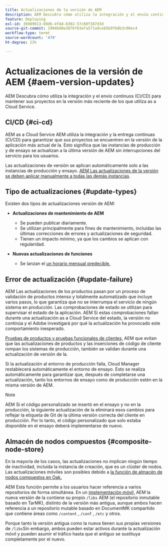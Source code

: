 ```yaml
---
title: Actualizaciones de la versión de AEM
description: AEM Descubra cómo utiliza la integración y el envío continuos (CI/CD) para mantener sus proyectos en la versión más reciente de los que utiliza as a Cloud Service.
feature: Deploying
exl-id: 36989913-69db-4f4d-8302-57c60f387d3d
source-git-commit: 1994b90e3876f03efa571a9ce65b9fb8b3c90ec4
workflow-type: tm+mt
source-wordcount: '479'
ht-degree: 23%

---
```



# Actualizaciones de la versión de AEM {#aem-version-updates}

AEM Descubra cómo utiliza la integración y el envío continuos (CI/CD) para mantener sus proyectos en la versión más reciente de los que utiliza as a Cloud Service.

## CI/CD {#ci-cd}

AEM as a Cloud Service AEM utiliza la integración y la entrega continuas (CI/CD) para garantizar que sus proyectos se encuentren en la versión de la aplicación más actual de la. Esto significa que las instancias de producción y de ensayo se actualizan a la última versión de AEM sin interrupciones del servicio para los usuarios.

Las actualizaciones de versión se aplican automáticamente solo a las instancias de producción y ensayo. [AEM Las actualizaciones de la versión se deben aplicar manualmente a todas las demás instancias](/help/implementing/cloud-manager/manage-environments.md#updating-dev-environment).

## Tipo de actualizaciones {#update-types}

Existen dos tipos de actualizaciones versión de AEM:

* **Actualizaciones de mantenimiento de AEM**

   * Se pueden publicar diariamente.
   * Se utilizan principalmente para fines de mantenimiento, incluidas las últimas correcciones de errores y actualizaciones de seguridad.
   * Tienen un impacto mínimo, ya que los cambios se aplican con regularidad.

* **Nuevas actualizaciones de funciones**

   * Se lanzan el [un horario mensual predecible.](https://experienceleague.adobe.com/docs/experience-manager-release-information/aem-release-updates/update-releases-roadmap.html?lang=es)

## Error de actualización {#update-failure}

AEM Las actualizaciones de los productos pasan por un proceso de validación de productos intenso y totalmente automatizado que incluye varios pasos, lo que garantiza que no se interrumpa el servicio de ningún sistema en producción. Las comprobaciones de estado se utilizan para supervisar el estado de la aplicación. AEM Si estas comprobaciones fallan durante una actualización as a Cloud Service del estado, la versión no continúa y el Adobe investigará por qué la actualización ha provocado este comportamiento inesperado.

[Pruebas de productos y pruebas funcionales de clientes,](/help/implementing/cloud-manager/overview-test-results.md#functional-testing) AEM que evitan que las actualizaciones de productos y las inserciones de código de cliente rompan los sistemas de producción, también se validan durante una actualización de versión de la.

Si la actualización al entorno de producción falla, Cloud Manager restablecerá automáticamente el entorno de ensayo. Esto se realiza automáticamente para garantizar que, después de completarse una actualización, tanto los entornos de ensayo como de producción estén en la misma versión de AEM.

>[!NOTE]
>
>AEM Si el código personalizado se insertó en el ensayo y no en la producción, la siguiente actualización de la eliminará esos cambios para reflejar la etiqueta de Git de la última versión correcta del cliente en producción. Por lo tanto, el código personalizado que solo estaba disponible en el ensayo deberá implementarse de nuevo.

## Almacén de nodos compuestos {#composite-node-store}

En la mayoría de los casos, las actualizaciones no implican ningún tiempo de inactividad, incluida la instancia de creación, que es un clúster de nodos. Las actualizaciones móviles son posibles debido a [la función de almacén de nodos compuestos en Oak.](https://jackrabbit.apache.org/oak/docs/nodestore/compositens.html)

AEM Esta función permite a los usuarios hacer referencia a varios repositorios de forma simultánea. En un [implementación móvil,](/help/implementing/deploying/overview.md#how-rolling-deployments-work) AEM la nueva versión de la contiene su propio `/libs` AEM (el repositorio inmutable basado en TarMK), distinto de la versión más antigua, aunque ambos hacen referencia a un repositorio mutable basado en DocumentMK compartido que contiene áreas como `/content` , `/conf` , `/etc` y otros.

Porque tanto la versión antigua como la nueva tienen sus propias versiones de `/libs`Sin embargo, ambos pueden estar activos durante la actualización móvil y pueden asumir el tráfico hasta que el antiguo se sustituya completamente por el nuevo.
